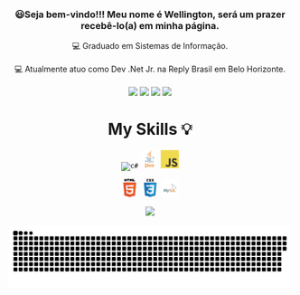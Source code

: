 <h3 align="center">
😃<strong>Seja bem-vindo!!! Meu nome é Wellington, será um prazer recebê-lo(a) em minha página.</strong>
</h3>

<div align="center">  
💻 Graduado em  Sistemas de Informação.
</div><br>

<div align="center">
💻 Atualmente atuo como Dev .Net Jr. na Reply Brasil em Belo Horizonte.
</div><br>

<div align="center">
  <a href="https://www.instagram.com/wellingtonn.araujo/" target="_blank"><img src="https://img.shields.io/badge/-Instagram-%23E4405F?style=for-the-badge&logo=instagram&logoColor=white" target="_blank"></a>
  <a href = "mailto:wnaraujo1@gmail.com"><img src="https://img.shields.io/badge/-Gmail-%23333?style=for-the-badge&logo=gmail&logoColor=white" target="_blank"></a>
  <a href="https://www.linkedin.com/in/wellington-nascimento-ara%C3%BAjo-392aa1192/" target="_blank"><img src="https://img.shields.io/badge/-LinkedIn-%230077B5?style=for-the-badge&logo=linkedin&logoColor=white" target="_blank"></a>   
   <a href="https://t.me/wnaraujo1" alt="Telegram">
  <img src="https://img.shields.io/badge/-Telegram-0e76a8?style=for-the-badge&logo=Telegram&logoColor=white" /></a>
  </div>

</p>
<div align="center">
  <h1>My Skills 💡</h1>
</div>

<div align="center">
<code><img height="32" src="https://cdn.iconscout.com/icon/free/png-512/c-programming-569564.png" alt="c#"/></code>  
<code><img height="32" src="https://raw.githubusercontent.com/github/explore/80688e429a7d4ef2fca1e82350fe8e3517d3494d/topics/java/java.png" alt="Java"/></code>
<code><img height="32" src="https://raw.githubusercontent.com/github/explore/80688e429a7d4ef2fca1e82350fe8e3517d3494d/topics/javascript/javascript.png" alt="Javascript"/></code>
  
<code><img height="32" src="https://raw.githubusercontent.com/github/explore/80688e429a7d4ef2fca1e82350fe8e3517d3494d/topics/html/html.png" alt="HTML5"/></code>
<code><img height="32" src="https://raw.githubusercontent.com/github/explore/80688e429a7d4ef2fca1e82350fe8e3517d3494d/topics/css/css.png" alt="CSS"/></code>
<code><img height="32" src="https://raw.githubusercontent.com/github/explore/80688e429a7d4ef2fca1e82350fe8e3517d3494d/topics/mysql/mysql.png" alt="MySQL"/></code>

  
  
<img height="180em" src="https://github-readme-stats.vercel.app/api/top-langs/?username=wnaraujo1&layout=compact&langs_count=7&theme=light"/>

  ![Snake animation](https://github.com/wnaraujo1/wnaraujo1/blob/output/github-contribution-grid-snake.svg)
</div>
